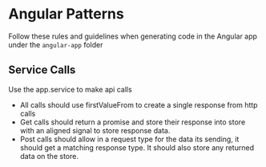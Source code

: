 # Angular Patterns

Follow these rules and guidelines when generating code in the Angular app under the `angular-app` folder

## Service Calls

Use the app.service to make api calls

- All calls should use firstValueFrom to create a single response from http calls
- Get calls should return a promise<void> and store their response into store with an aligned signal to store response data.
- Post calls should allow in a request type for the data its sending, it should get a matching response type. It should also store any returned data on the store.